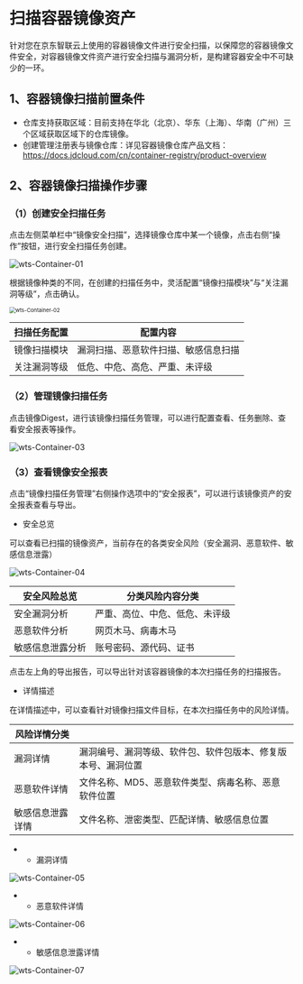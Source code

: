 # 扫描容器镜像资产

​		针对您在京东智联云上使用的容器镜像文件进行安全扫描，以保障您的容器镜像文件安全，对容器镜像文件资产进行安全扫描与漏洞分析，是构建容器安全中不可缺少的一环。

## 1、容器镜像扫描前置条件

- 仓库支持获取区域：目前支持在华北（北京）、华东（上海）、华南（广州）三个区域获取区域下的仓库镜像。
- 创建管理注册表与镜像仓库：详见容器镜像仓库产品文档：https://docs.jdcloud.com/cn/container-registry/product-overview

## 2、容器镜像扫描操作步骤

### （1）创建安全扫描任务

点击左侧菜单栏中“镜像安全扫描”，选择镜像仓库中某一个镜像，点击右侧“操作”按钮，进行安全扫描任务创建。

![wts-Container-01](D:\chentongle\Desktop\JD-2020\02-产品文档及官网资料更新\wts-Container-01.png)

根据镜像种类的不同，在创建的扫描任务中，灵活配置“镜像扫描模块”与“关注漏洞等级”，点击确认。

<img src="D:\chentongle\Desktop\JD-2020\02-产品文档及官网资料更新\wts-Container-02.png" alt="wts-Container-02" style="zoom:67%;" />

| 扫描任务配置 | 配置内容                             |
| ------------ | ------------------------------------ |
| 镜像扫描模块 | 漏洞扫描、恶意软件扫描、敏感信息扫描 |
| 关注漏洞等级 | 低危、中危、高危、严重、未评级       |

### （2）管理镜像扫描任务

点击镜像Digest，进行该镜像扫描任务管理，可以进行配置查看、任务删除、查看安全报表等操作。

![wts-Container-03](D:\chentongle\Desktop\JD-2020\02-产品文档及官网资料更新\wts-Container-03.png)

### （3）查看镜像安全报表

点击“镜像扫描任务管理”右侧操作选项中的“安全报表”，可以进行该镜像资产的安全报表查看与导出。

- 安全总览

可以查看已扫描的镜像资产，当前存在的各类安全风险（安全漏洞、恶意软件、敏感信息泄露）

![wts-Container-04](D:\chentongle\Desktop\JD-2020\02-产品文档及官网资料更新\wts-Container-04.png)

| 安全风险总览     | 分类风险内容分类               |
| ---------------- | ------------------------------ |
| 安全漏洞分析     | 严重、高位、中危、低危、未评级 |
| 恶意软件分析     | 网页木马、病毒木马             |
| 敏感信息泄露分析 | 账号密码、源代码、证书         |

点击左上角的导出报告，可以导出针对该容器镜像的本次扫描任务的扫描报告。

- 详情描述

在详情描述中，可以查看针对镜像扫描文件目标，在本次扫描任务中的风险详情。

| 风险详情分类     |                                                              |
| ---------------- | ------------------------------------------------------------ |
| 漏洞详情         | 漏洞编号、漏洞等级、软件包、软件包版本、修复版本号、漏洞位置 |
| 恶意软件详情     | 文件名称、MD5、恶意软件类型、病毒名称、恶意软件位置          |
| 敏感信息泄露详情 | 文件名称、泄密类型、匹配详情、敏感信息位置                   |

- - 漏洞详情

![wts-Container-05](D:\chentongle\Desktop\JD-2020\02-产品文档及官网资料更新\wts-Container-05.png)

- - 恶意软件详情

![wts-Container-06](D:\chentongle\Desktop\JD-2020\02-产品文档及官网资料更新\wts-Container-06.png)

- - 敏感信息泄露详情

![wts-Container-07](D:\chentongle\Desktop\JD-2020\02-产品文档及官网资料更新\wts-Container-07.png)
